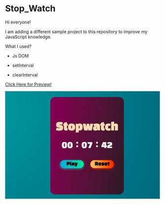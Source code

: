 # Stop_Watch

Hi everyone! 

I am adding a different sample project to this repository to improve my JavaScript knowledge.

What I used?

- Js DOM

- setInterval

- clearInterval

[Click Here for Preview!](https://yasingultekin.github.io/Stop_Watch/)

![](https://github.com/yasingultekin/Stop_Watch/blob/main/stopwatch-preview.png)
